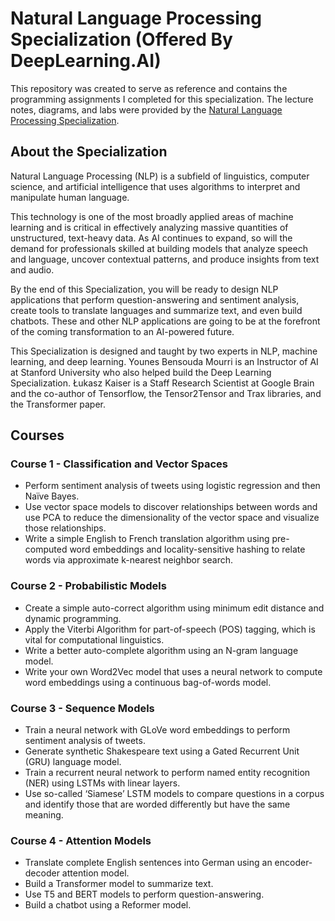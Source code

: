 # Natural Language Processing Specialization (Offered By DeepLearning.AI)

This repository was created to serve as reference and contains the programming assignments I completed for this specialization. The lecture notes, diagrams, and labs were provided by the [Natural Language Processing Specialization](https://www.coursera.org/specializations/natural-language-processing). 

## About the Specialization

Natural Language Processing (NLP) is a subfield of linguistics, computer science, and artificial intelligence that uses algorithms to interpret and manipulate human language. 

This technology is one of the most broadly applied areas of machine learning and is critical in effectively analyzing massive quantities of unstructured, text-heavy data. As AI continues to expand, so will the demand for professionals skilled at building models that analyze speech and language, uncover contextual patterns, and produce insights from text and audio.

By the end of this Specialization, you will be ready to design NLP applications that perform question-answering and sentiment analysis, create tools to translate languages and summarize text, and even build chatbots. These and other NLP applications are going to be at the forefront of the coming transformation to an AI-powered future.

This Specialization is designed and taught by two experts in NLP, machine learning, and deep learning. Younes Bensouda Mourri is an Instructor of AI at Stanford University who also helped build the Deep Learning Specialization. Łukasz Kaiser is a Staff Research Scientist at Google Brain and the co-author of Tensorflow, the Tensor2Tensor and Trax libraries, and the Transformer paper. 

## Courses

### Course 1 - Classification and Vector Spaces

- Perform sentiment analysis of tweets using logistic regression and then Naïve Bayes. 
- Use vector space models to discover relationships between words and use PCA to reduce the dimensionality of the vector space and visualize those relationships.
- Write a simple English to French translation algorithm using pre-computed word embeddings and locality-sensitive hashing to relate words via approximate k-nearest neighbor search.  

### Course 2 - Probabilistic Models

- Create a simple auto-correct algorithm using minimum edit distance and dynamic programming.
- Apply the Viterbi Algorithm for part-of-speech (POS) tagging, which is vital for computational linguistics.
- Write a better auto-complete algorithm using an N-gram language model. 
- Write your own Word2Vec model that uses a neural network to compute word embeddings using a continuous bag-of-words model.

### Course 3 - Sequence Models

- Train a neural network with GLoVe word embeddings to perform sentiment analysis of tweets.
- Generate synthetic Shakespeare text using a Gated Recurrent Unit (GRU) language model.
- Train a recurrent neural network to perform named entity recognition (NER) using LSTMs with linear layers. 
- Use so-called ‘Siamese’ LSTM models to compare questions in a corpus and identify those that are worded differently but have the same meaning.

### Course 4 - Attention Models

- Translate complete English sentences into German using an encoder-decoder attention model.
- Build a Transformer model to summarize text.
- Use T5 and BERT models to perform question-answering.
- Build a chatbot using a Reformer model. 
